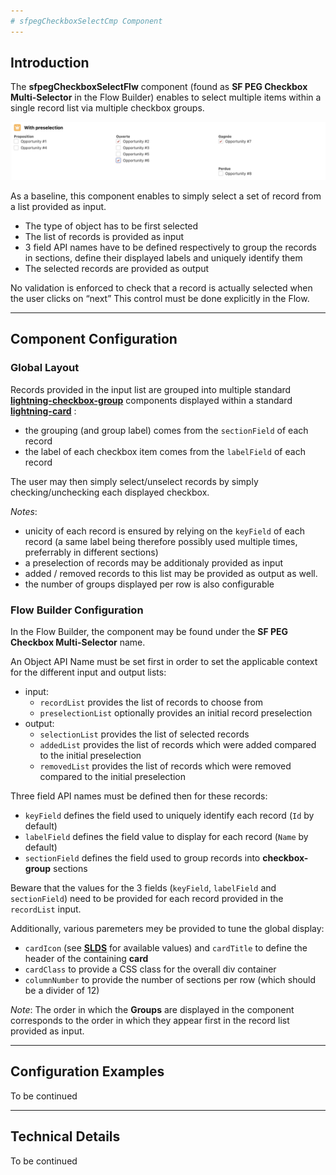 ```yaml
---
# sfpegCheckboxSelectCmp Component
---
```


## Introduction

The **sfpegCheckboxSelectFlw** component (found as **SF PEG Checkbox Multi-Selector** in the Flow Builder)
enables to select multiple items within a single record list via multiple checkbox groups.

![Checkbox Selector](/media/CheckboxSelect.png)

As a baseline, this component enables to simply select a set of record from a list provided as input.
* The type of object has to be first selected
* The list of records is provided as input
* 3 field API names have to be defined respectively to group the records in sections, define their
displayed labels and uniquely identify them
* The selected records are provided as output

No validation is enforced to check that a record is actually selected when the user clicks on “next”
This control must be done explicitly in the Flow.

---

## Component Configuration

### Global Layout

Records provided in the input list are grouped into multiple standard
**[lightning-checkbox-group](https://developer.salesforce.com/docs/component-library/bundle/lightning-checkbox-group/documentation)** components displayed within a standard
**[lightning-card](https://developer.salesforce.com/docs/component-library/bundle/lightning-card/documentation)** :
* the grouping (and group label) comes from the `sectionField` of each record
* the label of each checkbox item comes from the `labelField` of each record

The user may then simply select/unselect records by simply checking/unchecking each
displayed checkbox.

_Notes_:
* unicity of each record is ensured by relying on the `keyField` of each record (a same label
being therefore possibly used multiple times, preferrably in different sections)
* a preselection of records may be additionaly provided as input
* added / removed records to this list may be provided as output as well.
* the number of groups displayed per row is also configurable

### Flow Builder Configuration

In the Flow Builder, the component may be found under the **SF PEG Checkbox Multi-Selector** name.

An Object API Name must be set first in order to set the applicable context for the different input
and output lists:
* input:
    * `recordList` provides the list of records to choose from
    * `preselectionList` optionally provides an initial record preselection
* output:
    * `selectionList` provides the list of selected records
    * `addedList` provides the list of records which were added compared to the initial preselection
    * `removedList` provides the list of records which were removed compared to the initial preselection

Three field API names must be defined then for these records:
* `keyField` defines the field used to uniquely identify each record (`Id` by default)
* `labelField` defines the field value to display for each record (`Name` by default)
* `sectionField` defines the field used to group records into **checkbox-group** sections

Beware that the values for the 3 fields (`keyField`, `labelField` and `sectionField`) need to
be provided for each record provided in the `recordList` input.

Additionally, various paremeters mey be provided to tune the global display:
* `cardIcon` (see **[SLDS](https://www.lightningdesignsystem.com/icons/)** for available values)
and `cardTitle` to define the header of the containing **card**
* `cardClass` to provide a CSS class for the overall div container
* `columnNumber` to provide the number of sections per row (which should be a divider of 12)

_Note_: The order in which the **Groups** are displayed in the component corresponds
to the order in which they appear first in the record list provided as input. 

---

## Configuration Examples

To be continued

---

## Technical Details

To be continued